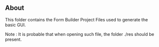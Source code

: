 About
-----

This folder contains the Form Builder Project Files used to generate the basic GUI.

Note : It is probable that when opening such file, the folder ./res should be present.